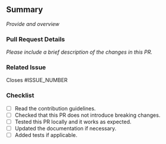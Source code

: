 ## Summary
_Provide and overview_

### Pull Request Details
_Please include a brief description of the changes in this PR._

### Related Issue
Closes #ISSUE_NUMBER <!-- Replace ISSUE_NUMBER with the actual issue number -->

### Checklist

- [ ] Read the contribution guidelines.
- [ ] Checked that this PR does not introduce breaking changes.
- [ ] Tested this PR locally and it works as expected.
- [ ] Updated the documentation if necessary.
- [ ] Added tests if applicable.
